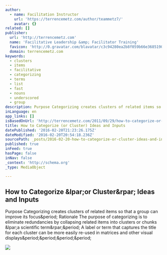 ```yaml
---
author:
  - name: Facilitation Instructor
    url: 'https://terrencemetz.com/author/teammetz7/'
    avatar: {}
related: []
publisher:
  url: 'http://terrencemetz.com'
  name: 'Facilitative Leadership &amp; Facilitator Training'
  favicon: 'http://0.gravatar.com/blavatar/c3c94280ea2b8f059b66e368519022cd?s=16'
  domain: terrencemetz.com
keywords:
  - clusters
  - items
  - facilitative
  - categorizing
  - terms
  - list
  - fast
  - nouns
  - underscored
  - group
description: Purpose Categorizing creates clusters of related items so that a group can improve its focus. Rationale The purpose of categorizing is to eliminate redundancies by collapsing related items into clusters or chunks (a scientific term). A label or term that captures the title for each cluster can be more easily re-used in matrices and other visual displays....
inLanguage: en
app_links: []
isBasedOnUrl: 'http://terrencemetz.com/2011/09/29/how-to-categorize-or-cluster-ideas-and-inputs/'
title: How to Categorize (or Cluster) Ideas and Inputs
datePublished: '2016-02-20T21:23:26.175Z'
dateModified: '2016-02-20T20:54:18.236Z'
sourcePath: _posts/2016-02-20-how-to-categorize-or-cluster-ideas-and-inputs.md
published: true
inFeed: true
hasPage: false
inNav: false
_context: 'http://schema.org'
_type: MediaObject

---
```

<article style=""><h1>How to Categorize &amp;lpar;or Cluster&amp;rpar; Ideas and Inputs</h1><p>Purpose Categorizing creates clusters of related items so that a group can improve its focus&amp;period; Rationale The purpose of categorizing is to eliminate redundancies by collapsing related items into clusters or chunks &amp;lpar;a scientific term&amp;rpar;&amp;period; A label or term that captures the title for each cluster can be more easily re-used in matrices and other visual displays&amp;period;&amp;period;&amp;period;&amp;period;</p><img src="https://i1.wp.com/facilitativeleadership.files.wordpress.com/2011/08/screen-shot-2011-08-23-at-4-32-24-pm.png?fit=440%2C330" /></article>